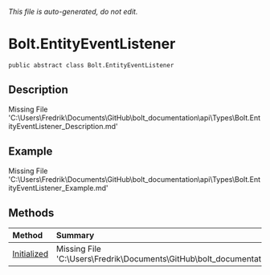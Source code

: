 *This file is auto-generated, do not edit.*

# Bolt.EntityEventListener
`public abstract class Bolt.EntityEventListener`
## Description
Missing File 'C:\Users\Fredrik\Documents\GitHub\bolt_documentation\api\Types\Bolt.EntityEventListener_Description.md'
## Example
Missing File 'C:\Users\Fredrik\Documents\GitHub\bolt_documentation\api\Types\Bolt.EntityEventListener_Example.md'
## Methods
| Method | Summary |
|:-----|:--------|
|[Initialized](Bolt.EntityEventListener/M/Initialized.md)|Missing File 'C:\Users\Fredrik\Documents\GitHub\bolt_documentation\api\Types\Bolt.EntityEventListener\M\Initialized_Summary.md'|
